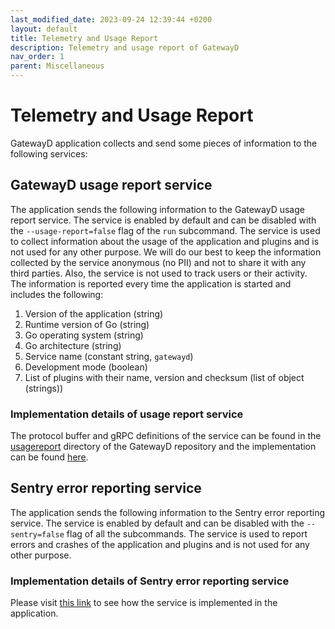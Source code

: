 ```yaml
---
last_modified_date: 2023-09-24 12:39:44 +0200
layout: default
title: Telemetry and Usage Report
description: Telemetry and usage report of GatewayD
nav_order: 1
parent: Miscellaneous
---
```


# Telemetry and Usage Report

GatewayD application collects and send some pieces of information to the following services:

## GatewayD usage report service

The application sends the following information to the GatewayD usage report service. The service is enabled by default and can be disabled with the `--usage-report=false` flag of the `run` subcommand. The service is used to collect information about the usage of the application and plugins and is not used for any other purpose. We will do our best to keep the information collected by the service anonymous (no PII) and not to share it with any third parties. Also, the service is not used to track users or their activity. The information is reported every time the application is started and includes the following:

1. Version of the application (string)
2. Runtime version of Go (string)
3. Go operating system (string)
4. Go architecture (string)
5. Service name (constant string, `gatewayd`)
6. Development mode (boolean)
7. List of plugins with their name, version and checksum (list of object (strings))

### Implementation details of usage report service

The protocol buffer and gRPC definitions of the service can be found in the [usagereport](https://github.com/gatewayd-io/gatewayd/tree/main/usagereport) directory of the GatewayD repository and the implementation can be found [here](https://github.com/gatewayd-io/gatewayd/blob/d19014aa1d552f44abede96987188ddfd8fd2bf6/cmd/run.go#L560-L602).

## Sentry error reporting service

The application sends the following information to the Sentry error reporting service. The service is enabled by default and can be disabled with the `--sentry=false` flag of all the subcommands. The service is used to report errors and crashes of the application and plugins and is not used for any other purpose.

### Implementation details of Sentry error reporting service

Please visit [this link](https://github.com/gatewayd-io/gatewayd/blob/d19014aa1d552f44abede96987188ddfd8fd2bf6/cmd/run.go#L84-L104) to see how the service is implemented in the application.
